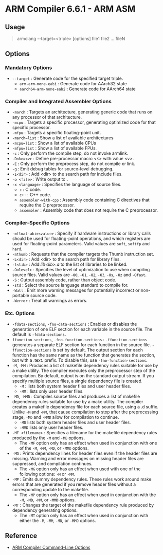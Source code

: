 # ARM Compiler 6.6.1 - ARM ASM

## Usage

> armclang --target=\<triple\> [options] file1 file2 ... fileN

## Options

### Mandatory Options

* `--target` : Generate code for the specified target triple.
	+ `arm-arm-none-eabi` : Generate code for AArch32 state
	+ `aarch64-arm-none-eabi` : Generate code for AArch64 state

### Compiler and Integrated Assembler Options

* `-march` : Targets an architecture, generating generic code that runs on any processor of that architecture.
* `-mcpu` : Targets a specific processor, generating optimized code for that specific processor.
* `-mfpu` : Targets a specific floating-point unit.
* `-march=list` : Show a list of available architectures
* `-mcpu=list` : Show a list of available CPUs
* `-mfpu=list` : Show a list of available FPUs.
* `-c` : Only perform the compile step, do not invoke armlink.
* `-D<k>=<v>` : Define pre-processor macro \<k\> with value \<v\>.
* `-E` : Only perform the preprocess step, do not compile or link.
* `-g` : Emit debug tables for source-level debugging.
* `-I<dir>` : Add \<dir\> to the search path for include files.
* `-o <file>` : Write output to <file>.
* `-x <language>` : Specifies the language of source files.
	+ `c` : C code.
	+ `c++` : C++ code.
	+ `assembler-with-cpp` : Assembly code containing C directives that require the C preprocessor.
	+ `assembler` : Assembly code that does not require the C preprocessor.

### Compiler-Specific Options

* `-mfloat-abi=<value>` : Specify if hardware instructions or library calls should be used for floating-point operations, and which registers are used for floating-point parameters. Valid values are `soft`, `softfp` and `hard`.
* `-mthumb` : Requests that the compiler targets the Thumb instruction set.
* `-L<dir>` : Add \<dir\> to the search path for library files.
* `-l<lib>` : Add *lib\<lib\>.a* to the list of libraries to be linked.
* `-O<level>` : Specifies the level of optimization to use when compiling source files. Valid values are `-O0`, `-O1`, `-O2`, `-O3`, `-Os`, `-Oz` and `-Ofast`.
* `-S` : Output assembly code, rather than object code.
* `-std` : Select the source language standard to compile for.
* `-Wall` : Emit more warning messages for potentially incorrect or non-portable source code.
* `-Werror` : Treat all warnings as errors.

### Etc. Options

* `-fdata-sections`, `-fno-data-sections` : Enables or disables the generation of one ELF section for each variable in the source file. The default is `-fdata-sections`.
* `ffunction-sections`, `-fno-function-sections` : `-ffunction-sections` generates a separate ELF section for each function in the source file. `-ffunction-sections` is set by default. The output section for each function has the same name as the function that generates the section, but with a .text. prefix. To disable this, use `-fno-function-sections`.
* `-M`, `-MM` : Produces a list of makefile dependency rules suitable for use by a make utility. The compiler executes only the preprocessor step of the compilation. By default, output is on the standard output stream. If you specify multiple source files, a single dependency file is created.
	+ `-M` : lists both system header files and user header files.
	+ `-MM` : lists only user header files.
* `-MD`, `-MMD` : Compiles source files and produces a list of makefile dependency rules suitable for use by a make utility. The compiler creates a makefile dependency file for each source file, using a .d suffix. Unlike `-M` and `-MM`, that cause compilation to stop after the preprocessing stage, `-MD` and `-MMD` allow for compilation to continue.
	+ `-MD` lists both system header files and user header files.
	+ `-MMD` lists only user header files.
* `-MF <filename>` : Specifies a filename for the makefile dependency rules produced by the `-M` and `-MD` options.
	+ The `-MF` option only has an effect when used in conjunction with one of the `-M`, `-MM`, `-MD`, or `-MMD` options.
* `-MG` : Prints dependency lines for header files even if the header files are missing. Warning and error messages on missing header files are suppressed, and compilation continues.
	+ The `-MG` option only has an effect when used with one of the following options: `-M` or `-MM`.
* `-MP` : Emits dummy dependency rules. These rules work around make errors that are generated if you remove header files without a corresponding update to the makefile.
	+ The `-MP` option only has an effect when used in conjunction with the `-M`, `-MD`, `-MM`, or `-MMD` options.
* `-MT` : Changes the target of the makefile dependency rule produced by dependency generating options.
	+ The `-MT` option only has an effect when used in conjunction with either the `-M`, `-MM`, `-MD`, or `-MMD` options.

## Reference

* [ARM Compiler Command-Line Options](http://infocenter.arm.com/help/topic/com.arm.doc.dui0774h/chr1383574213854.html)
